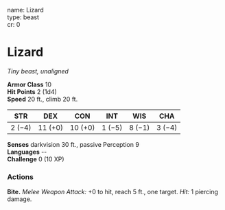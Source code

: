 name: Lizard    
type: beast    
cr: 0

# Lizard 
_Tiny beast, unaligned_

**Armor Class** 10    
**Hit Points** 2 (1d4)    
**Speed** 20 ft., climb 20 ft.

| STR     | DEX     | CON     | INT     | WIS     | CHA     |
|---------|---------|---------|---------|---------|---------|
| 2 (−4)  | 11 (+0) | 10 (+0) | 1 (−5)  | 8 (−1)  | 3 (−4)  | 

**Senses** darkvision 30 ft., passive Perception 9    
**Languages** --    
**Challenge** 0 (10 XP)

### Actions
**Bite.** _Melee Weapon Attack:_ +0 to hit, reach 5 ft., one target. _Hit:_ 1 piercing damage.    
